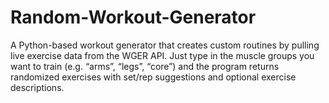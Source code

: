 # Random-Workout-Generator
A Python-based workout generator that creates custom routines by pulling live exercise data from the WGER API. Just type in the muscle groups you want to train (e.g. “arms”, “legs”, “core”) and the program returns randomized exercises with set/rep suggestions and optional exercise descriptions.
